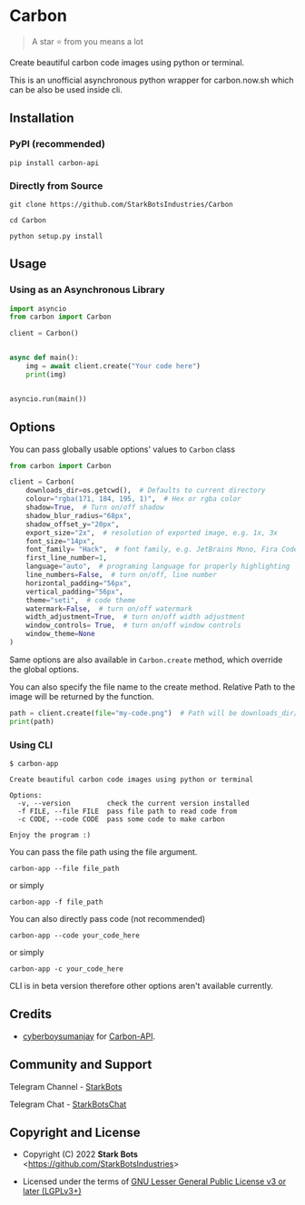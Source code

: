 # Carbon

> A star ⭐ from you means a lot

Create beautiful carbon code images using python or terminal.

This is an unofficial asynchronous python wrapper for carbon.now.sh which can be also be used inside cli.

## Installation

### PyPI (recommended)

```shell
pip install carbon-api
```

### Directly from Source

```shell
git clone https://github.com/StarkBotsIndustries/Carbon

cd Carbon

python setup.py install
```

## Usage

### Using as an Asynchronous Library

```python
import asyncio
from carbon import Carbon

client = Carbon()


async def main():
    img = await client.create("Your code here")
    print(img)


asyncio.run(main())
```

## Options

You can pass globally usable options' values to `Carbon` class

```python
from carbon import Carbon

client = Carbon(
    downloads_dir=os.getcwd(),  # Defaults to current directory
    colour="rgba(171, 184, 195, 1)",  # Hex or rgba color
    shadow=True,  # Turn on/off shadow
    shadow_blur_radius="68px",
    shadow_offset_y="20px",
    export_size="2x",  # resolution of exported image, e.g. 1x, 3x
    font_size="14px",
    font_family= "Hack",  # font family, e.g. JetBrains Mono, Fira Code.
    first_line_number=1,
    language="auto",  # programing language for properly highlighting
    line_numbers=False,  # turn on/off, line number
    horizontal_padding="56px",
    vertical_padding="56px",
    theme="seti",  # code theme
    watermark=False,  # turn on/off watermark
    width_adjustment=True,  # turn on/off width adjustment
    window_controls= True,  # turn on/off window controls
    window_theme=None
)
```

Same options are also available in `Carbon.create` method, which override the global options.

You can also specify the file name to the create method. Relative Path to the image will be returned by the function.

```python
path = client.create(file="my-code.png")  # Path will be downloads_dir/file 
print(path)
```

### Using CLI

```shell
$ carbon-app

Create beautiful carbon code images using python or terminal

Options:
  -v, --version         check the current version installed
  -f FILE, --file FILE  pass file path to read code from
  -c CODE, --code CODE  pass some code to make carbon

Enjoy the program :)

```

You can pass the file path using the file argument.

```shell
carbon-app --file file_path
```

or simply

```shell
carbon-app -f file_path
```

You can also directly pass code (not recommended)

```shell
carbon-app --code your_code_here
```

or simply

```shell
carbon-app -c your_code_here
```

CLI is in beta version therefore other options aren't available currently.

## Credits

- [cyberboysumanjay](https://github.com/cyberboysumanjay) for [Carbon-API](https://github.com/cyberboysumanjay/Carbon-API).

## Community and Support

Telegram Channel - [StarkBots](https://t.me/StarkBots)

Telegram Chat - [StarkBotsChat](https://t.me/StarkBotsChat)

## Copyright and License

- Copyright (C) 2022 **Stark Bots** <<https://github.com/StarkBotsIndustries>>

- Licensed under the terms of [GNU Lesser General Public License v3 or later (LGPLv3+)](https://github.com/StarkBotsIndustries/Carbon/blob/master/LICENSE)
